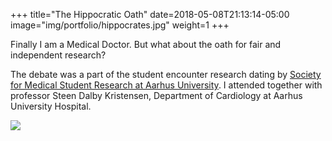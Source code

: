 +++
title="The Hippocratic Oath"
date=2018-05-08T21:13:14-05:00
image="img/portfolio/hippocrates.jpg"
weight=1
+++

Finally I am a Medical Doctor.
But what about the oath for fair and independent research?

<!--more-->


The debate was a part of the student encounter research dating by [Society for Medical Student Research at Aarhus University](/wwww.studenterforskning.dk/).
I attended together with professor Steen Dalby Kristensen, Department of Cardiology at Aarhus University Hospital.

![](/img/portfolio/match.jpg)
